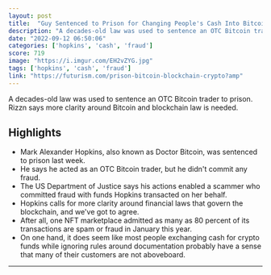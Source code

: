 ```yaml
---
layout: post
title:  "Guy Sentenced to Prison for Changing People's Cash Into Bitcoin"
description: "A decades-old law was used to sentence an OTC Bitcoin trader to prison. Rizzn says more clarity around Bitcoin and blockchain law is needed."
date: "2022-09-12 06:50:06"
categories: ['hopkins', 'cash', 'fraud']
score: 719
image: "https://i.imgur.com/EH2vZYG.jpg"
tags: ['hopkins', 'cash', 'fraud']
link: "https://futurism.com/prison-bitcoin-blockchain-crypto?amp"
---
```


A decades-old law was used to sentence an OTC Bitcoin trader to prison. Rizzn says more clarity around Bitcoin and blockchain law is needed.

## Highlights

- Mark Alexander Hopkins, also known as Doctor Bitcoin, was sentenced to prison last week.
- He says he acted as an OTC Bitcoin trader, but he didn't commit any fraud.
- The US Department of Justice says his actions enabled a scammer who committed fraud with funds Hopkins transacted on her behalf.
- Hopkins calls for more clarity around financial laws that govern the blockchain, and we've got to agree.
- After all, one NFT marketplace admitted as many as 80 percent of its transactions are spam or fraud in January this year.
- On one hand, it does seem like most people exchanging cash for crypto funds while ignoring rules around documentation probably have a sense that many of their customers are not aboveboard.

---
